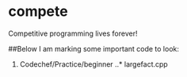 # compete
Competitive programming lives forever!

##Below I am marking some important code to look:

1. Codechef/Practice/beginner
..* largefact.cpp